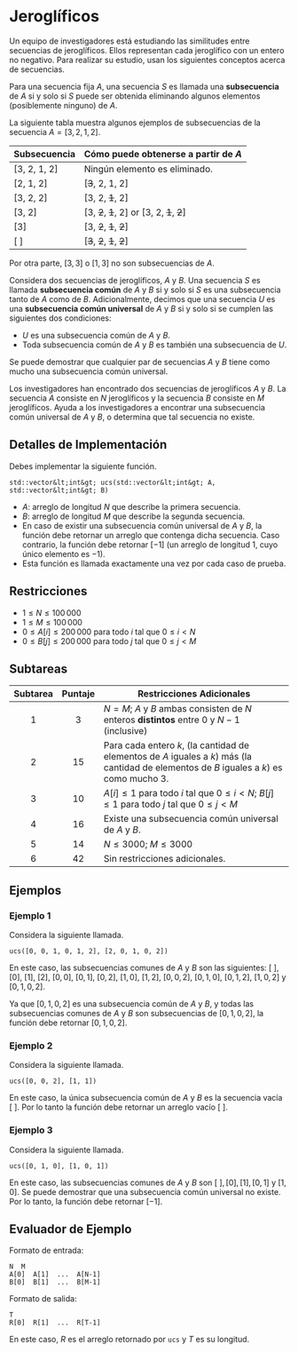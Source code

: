# Jeroglíficos

Un equipo de investigadores está estudiando las similitudes entre secuencias de jeroglíficos. Ellos representan cada jeroglífico con un entero no negativo.
Para realizar su estudio, usan los siguientes conceptos acerca de secuencias.

Para una secuencia fija $A$,
una secuencia $S$ es llamada una **subsecuencia** de $A$
si y solo si $S$ puede ser obtenida eliminando algunos elementos (posiblemente ninguno) de $A$.

La siguiente tabla muestra algunos ejemplos de subsecuencias de la secuencia $A = [3, 2, 1, 2]$.

| Subsecuencia    | Cómo puede obtenerse a partir de $A$ |
|----------------|---------------------------------|
| [3, 2, 1, 2] | Ningún elemento es eliminado.
| [2, 1, 2]     | [<s>3</s>, 2, 1, 2]
| [3, 2, 2]     | [3, 2, <s>1</s>, 2]
| [3, 2]         | [3, <s>2</s>, <s>1</s>, 2] or [3, 2, <s>1</s>, <s>2</s>]
| [3]             | [3, <s>2</s>, <s>1</s>, <s>2</s>]
| [ ]              | [<s>3</s>, <s>2</s>, <s>1</s>, <s>2</s>]

Por otra parte, $[3, 3]$ o $[1, 3]$ no son subsecuencias de $A$.

Considera dos secuencias de jeroglíficos, $A$ y $B$.
Una secuencia $S$ es llamada **subsecuencia común** de $A$ y $B$ si y solo si $S$ es una subsecuencia tanto de $A$ como de $B$.
Adicionalmente, decimos que una secuencia $U$ es una **subsecuencia común universal** de $A$ y $B$ si y solo si se cumplen las siguientes dos condiciones:
* $U$ es una subsecuencia común de $A$ y $B$.
* Toda subsecuencia común de $A$ y $B$ es también una subsecuencia de $U$.

Se puede demostrar que cualquier par de secuencias $A$ y $B$ tiene como mucho una subsecuencia común universal.


Los investigadores han encontrado dos secuencias de jeroglíficos $A$ y $B$.
La secuencia $A$ consiste en $N$ jeroglíficos y la secuencia $B$ consiste en $M$ jeroglíficos.
Ayuda a los investigadores a encontrar una subsecuencia común universal de $A$ y $B$, o determina que tal secuencia no existe.

## Detalles de Implementación

Debes implementar la siguiente función.

```
std::vector&lt;int&gt; ucs(std::vector&lt;int&gt; A, std::vector&lt;int&gt; B)
```

* $A$: arreglo de longitud $N$ que describe la primera secuencia.
* $B$: arreglo de longitud $M$ que describe la segunda secuencia.
* En caso de existir una subsecuencia común universal de $A$ y $B$,
   la función debe retornar un arreglo que contenga dicha secuencia.
  Caso contrario, la función debe retornar $[-1]$
   (un arreglo de longitud $1$, cuyo único elemento es $-1$).
* Esta función es llamada exactamente una vez por cada caso de prueba.

## Restricciones

* $1 \leq N \leq 100\,000$
* $1 \leq M \leq 100\,000$
* $0 \leq A[i] \leq 200\,000$ para todo $i$ tal que $0 \leq i < N$
* $0 \leq B[j] \leq 200\,000$ para todo $j$ tal que $0 \leq j < M$

## Subtareas

| Subtarea | Puntaje  | Restricciones Adicionales |
| :-----: | :----: | ---------------------- |
| 1       | $3$    | $N = M$; $A$ y $B$ ambas consisten de $N$ enteros **distintos** entre $0$ y $N-1$ (inclusive)
| 2       | $15$   | Para cada entero $k$, (la cantidad de elementos de $A$ iguales a $k$) más (la cantidad de elementos de $B$ iguales a $k$) es como mucho $3$.
| 3       | $10$   | $A[i] \leq 1$ para todo $i$ tal que $0 \leq i < N$; $B[j] \leq 1$ para todo $j$ tal que $0 \leq j < M$
| 4       | $16$   | Existe una subsecuencia común universal de $A$ y $B$.
| 5       | $14$   | $N \leq 3000$; $M \leq 3000$
| 6       | $42$   | Sin restricciones adicionales.

## Ejemplos

### Ejemplo 1

Considera la siguiente llamada.

```
ucs([0, 0, 1, 0, 1, 2], [2, 0, 1, 0, 2])
```

En este caso, las subsecuencias comunes de $A$ y $B$ son las siguientes:
 $[\ ]$, $[0]$, $[1]$, $[2]$, $[0, 0]$, $[0, 1]$, $[0, 2]$, $[1, 0]$, $[1, 2]$, $[0, 0, 2]$, $[0, 1, 0]$, $[0, 1, 2]$, $[1, 0, 2]$ y $[0, 1, 0, 2]$.

Ya que $[0, 1, 0, 2]$ es una subsecuencia común de $A$ y $B$, y todas las subsecuencias comunes de $A$ y $B$ son subsecuencias de $[0, 1, 0, 2]$, la función debe retornar $[0, 1, 0, 2]$.

### Ejemplo 2

Considera la siguiente llamada.

```
ucs([0, 0, 2], [1, 1])
```

En este caso, la única subsecuencia común de $A$ y $B$ es la secuencia vacía $[\ ]$.
Por lo tanto la función debe retornar un arreglo vacío $[\ ]$.

### Ejemplo 3

Considera la siguiente llamada.
```
ucs([0, 1, 0], [1, 0, 1])
```

En este caso, las subsecuencias comunes de $A$ y $B$ son
 $[\ ], [0], [1], [0, 1]$ y $[1, 0]$.
Se puede demostrar que una subsecuencia común universal no existe.
Por lo tanto, la función debe retornar $[-1]$.


## Evaluador de Ejemplo

Formato de entrada:

```
N  M
A[0]  A[1]  ...  A[N-1]
B[0]  B[1]  ...  B[M-1]
```

Formato de salida:

```
T
R[0]  R[1]  ...  R[T-1]
```

En este caso, $R$ es el arreglo retornado por `ucs` y $T$ es su longitud.

